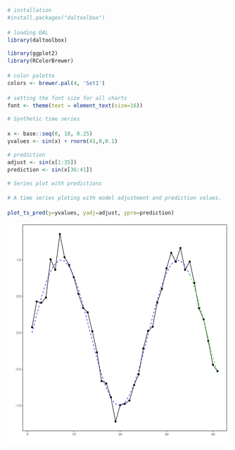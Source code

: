 
``` r
# installation 
#install.packages("daltoolbox")

# loading DAL
library(daltoolbox) 
```


``` r
library(ggplot2)
library(RColorBrewer)

# color palette
colors <- brewer.pal(4, 'Set1')

# setting the font size for all charts
font <- theme(text = element_text(size=16))
```


``` r
# Synthetic time series

x <- base::seq(0, 10, 0.25)
yvalues <- sin(x) + rnorm(41,0,0.1)
```


``` r
# prediction
adjust <- sin(x[1:35])
prediction <- sin(x[36:41])
```


``` r
# Series plot with predictions

# A time series ploting with model adjustment and prediction values. 

plot_ts_pred(y=yvalues, yadj=adjust, ypre=prediction)
```

![plot of chunk unnamed-chunk-5](fig/grf_ts_pred/unnamed-chunk-5-1.png)

